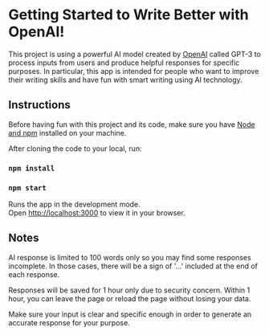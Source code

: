 # Getting Started to Write Better with OpenAI!

This project is using a powerful AI model created by [OpenAI](https://openai.com/api/) called GPT-3 to process inputs from users and produce helpful responses for specific purposes. In particular, this app is intended for people who want to improve their writing skills and have fun with smart writing using AI technology.

## Instructions

Before having fun with this project and its code, make sure you have [Node and npm](https://nodejs.org/en/) installed on your machine.

After cloning the code to your local, run:

### `npm install`

### `npm start`

Runs the app in the development mode.\
Open [http://localhost:3000](http://localhost:3000) to view it in your browser.



## Notes

AI response is limited to 100 words only so you may find some responses incomplete. In those cases, there will be a sign of '...' included at the end of each response.

Responses will be saved for 1 hour only due to security concern. Within 1 hour, you can leave the page or reload the page without losing your data.

Make sure your input is clear and specific enough in order to generate an accurate response for your purpose.

